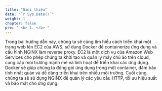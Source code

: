 ```yaml
---
title: "Giới thiệu"
date: "`r Sys.Date()`"
weight: 1
chapter: false
pre: " <b> 1. </b> "
---
```


Trong bài hướng dẫn này, chúng ta sẽ cùng tìm hiểu cách triển khai một trang web lên EC2 của AWS, sử dụng Docker để containerize ứng dụng và cấu hình NGINX làm reverse proxy. EC2 là một dịch vụ của Amazon Web Services cho phép chúng ta khởi tạo và quản lý máy chủ ảo trên cloud, cung cấp môi trường mạnh mẽ và linh hoạt để triển khai các ứng dụng. Docker sẽ giúp chúng ta đóng gói ứng dụng trong một container, đảm bảo tính nhất quán và dễ dàng triển khai trên nhiều môi trường. Cuối cùng, chúng ta sẽ sử dụng NGINX để quản lý các yêu cầu HTTP, tối ưu hiệu suất và bảo mật cho ứng dụng.
